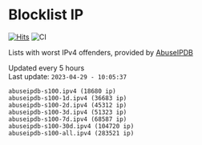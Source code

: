 # Blocklist IP

[![Hits](https://hits.seeyoufarm.com/api/count/incr/badge.svg?url=https%3A%2F%2Fgithub.com%2Fborestad%2Fblocklist-ip%2F&count_bg=%2379C83D&title_bg=%23555555&icon=&icon_color=%23E7E7E7&title=hits&edge_flat=false)](https://hits.seeyoufarm.com)  ![CI](https://img.shields.io/github/workflow/status/borestad/blocklist-ip/CI?style=flat-square)

Lists with worst IPv4 offenders, provided by [AbuseIPDB](https://www.abuseipdb.com/)

<!-- FOOTER-PLACEHOLDER -->
Updated every 5 hours<br>
Last update: `2023-04-29 - 10:05:37`
```
abuseipdb-s100.ipv4 (18680 ip)
abuseipdb-s100-1d.ipv4 (36683 ip)
abuseipdb-s100-2d.ipv4 (45312 ip)
abuseipdb-s100-3d.ipv4 (51323 ip)
abuseipdb-s100-7d.ipv4 (68587 ip)
abuseipdb-s100-30d.ipv4 (104720 ip)
abuseipdb-s100-all.ipv4 (283521 ip)
```
